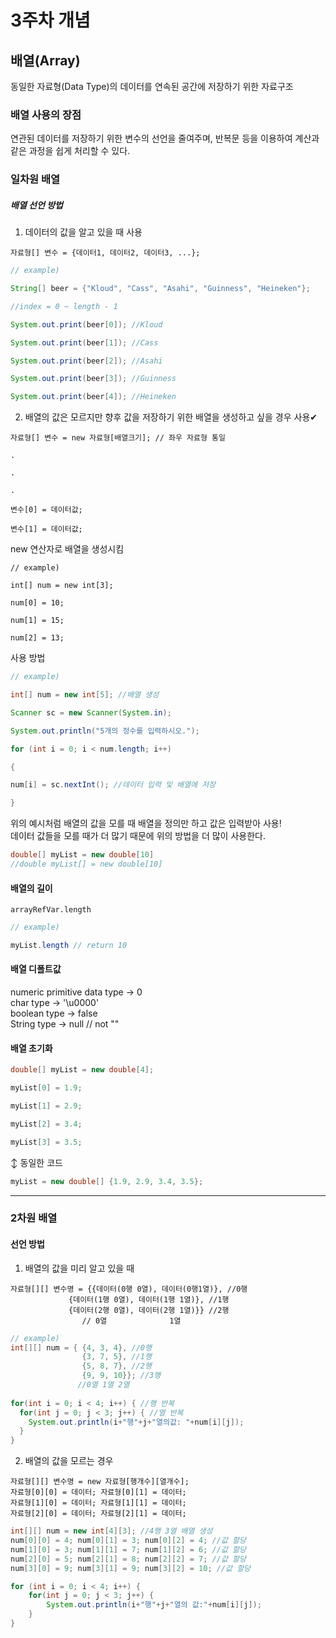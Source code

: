 # 3주차 개념
## 배열(Array)
동일한 자료형(Data Type)의 데이터를 연속된 공간에 저장하기 위한 자료구조

### 배열 사용의 장점
연관된 데이터를 저장하기 위한 변수의 선언을 줄여주며, 반복문 등을 이용하여 계산과 같은 과정을 쉽게 처리할 수 있다.


### 일차원 배열
##### 배열 선언 방법

1) 데이터의 값을 알고 있을 때 사용

`
자료형[] 변수 = {데이터1, 데이터2, 데이터3, ...};
`


```java
// example)

String[] beer = {"Kloud", "Cass", "Asahi", "Guinness", "Heineken"};

//index = 0 ~ length - 1

System.out.print(beer[0]); //Kloud

System.out.print(beer[1]); //Cass

System.out.print(beer[2]); //Asahi

System.out.print(beer[3]); //Guinness

System.out.print(beer[4]); //Heineken
```


2) 배열의 값은 모르지만 향후 값을 저장하기 위한 배열을 생성하고 싶을 경우 사용✔


```
자료형[] 변수 = new 자료형[배열크기]; // 좌우 자료형 통일

.

.

.

변수[0] = 데이터값;

변수[1] = 데이터값;
```


new 연산자로 배열을 생성시킴


```
// example)

int[] num = new int[3];

num[0] = 10;

num[1] = 15;

num[2] = 13;
```


사용 방법


```java
// example)

int[] num = new int[5]; //배열 생성

Scanner sc = new Scanner(System.in);

System.out.println("5개의 정수를 입력하시오.");

for (int i = 0; i < num.length; i++)

{

num[i] = sc.nextInt(); //데이터 입력 및 배열에 저장

}

```


위의 예시처럼 배열의 값을 모를 때 배열을 정의만 하고 값은 입력받아 사용!<br>
데이터 값들을 모를 때가 더 많기 때문에 위의 방법을 더 많이 사용한다.

```java
double[] myList = new double[10]
//double myList[] = new double[10]
```


#### 배열의 길이


`
arrayRefVar.length
`


```java
// example)

myList.length // return 10
```


#### 배열 디폴트값


numeric primitive data type -> 0 <br>
char type -> '\u0000' <br>
boolean type -> false <br>
String type -> null // not ""


#### 배열 초기화

```java
double[] myList = new double[4];

myList[0] = 1.9;

myList[1] = 2.9;

myList[2] = 3.4;

myList[3] = 3.5;
```

↕ 동일한 코드

```java
myList = new double[] {1.9, 2.9, 3.4, 3.5};
```
---

### 2차원 배열

#### 선언 방법

1) 배열의 값을 미리 알고 있을 때

```
자료형[][] 변수명 = {{데이터(0행 0열), 데이터(0행1열)}, //0행
		     {데이터(1행 0열), 데이터(1행 1열)}, //1행
		     {데이터(2행 0열), 데이터(2행 1열)}} //2행
        	    // 0열              1열
```


```java
// example)
int[][] num = { {4, 3, 4}, //0행
                {3, 7, 5}, //1행
                {5, 8, 7}, //2행
                {9, 9, 10}}; //3행
               //0열 1열 2열
               
for(int i = 0; i < 4; i++) { //행 반복
  for(int j = 0; j < 3; j++) { //열 반복
    System.out.println(i+"행"+j+"열의값: "+num[i][j]);
  }
}
```

2) 배열의 값을 모르는 경우

```
자료형[][] 변수명 = new 자료형[행개수][열개수];
자료형[0][0] = 데이터; 자료형[0][1] = 데이터;
자료형[1][0] = 데이터; 자료형[1][1] = 데이터;
자료형[2][0] = 데이터; 자료형[2][1] = 데이터;
```

```java
int[][] num = new int[4][3]; //4행 3열 배열 생성
num[0][0] = 4; num[0][1] = 3; num[0][2] = 4; //값 할당
num[1][0] = 3; num[1][1] = 7; num[1][2] = 6; //값 할당
num[2][0] = 5; num[2][1] = 8; num[2][2] = 7; //값 할당
num[3][0] = 9; num[3][1] = 9; num[3][2] = 10; //값 할당

for (int i = 0; i < 4; i++) {
	for(int j = 0; j < 3; j++) {
		System.out.println(i+"행"+j+"열의 값:"+num[i][j]);
	}
}

```

